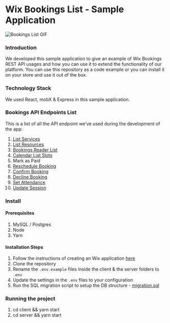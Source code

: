 # Wix Bookings List - Sample Application
![Bookings List GIF](readme-images/wix-bookings-list-low.gif)

### Introduction
We developed this sample application to give an example of Wix Bookings REST API usages and how you can use it to extend
the functionality of our platform. You can use this repository as a code example or you can install it on your store and use it out of the box.

### Technology Stack

We used React, mobX & Express in this sample application.

### Bookings API Endpoints List
This is a list of all the API endpoint we've used during the development of the app:

1. [List Services](https://dev.wix.com/api/rest/wix-bookings/services/service/list-services)
1. [List Resources](https://dev.wix.com/api/rest/wix-bookings/resources/list-resources)
1. [Bookings Reader List](https://dev.wix.com/api/rest/wix-bookings/bookings/bookings-reader/list)
1. [Calendar List Slots](https://dev.wix.com/api/rest/wix-bookings/calendar/list-slots)
1. Mark as Paid
1. [Reschedule Booking](https://dev.wix.com/api/rest/wix-bookings/bookings/bookings/reschedule-booking)
1. [Confirm Booking](https://dev.wix.com/api/rest/wix-bookings/bookings/bookings/confirm-booking)
1. [Decline Booking](https://dev.wix.com/api/rest/wix-bookings/bookings/bookings/decline-booking)
1. [Set Attendance](https://dev.wix.com/api/rest/wix-bookings/bookings/bookings/set-attendance)
1. [Update Session](https://dev.wix.com/api/rest/wix-bookings/schedules-and-sessions/session/update-session)

### Install
#### Prerequisites
1. MySQL / Postgres
1. Node
1. Yarn

#### Installation Steps
1. Follow the instructions of creating an Wix application [here](https://github.com/wix-incubator/sample-wix-rest-app)
1. Clone the repository
1. Rename the `.env.example` files inside the client & the server folders to `.env`
1. Update the settings in the `.env` files to your configuration
1. Run the SQL migration script to setup the DB structure - [migration.sql](migration.sql)

### Running the project
1. cd client && yarn start
1. cd server && yarn start 
